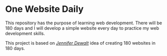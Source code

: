 # One Website Daily

This repository has the purpose of learning web development. There will be 180 days and I will develop a simple website every day to practice my web development skills.

This project is based on [*Jennifer Dewalt*](https://github.com/jendewalt/jennifer_dewalt) idea of creating 180 websites in 180 days.
